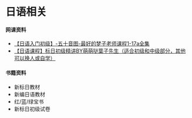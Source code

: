 # 日语相关



#### 网课资料

- [【日语入门初级】-五十音图-最好的梦子老师课程1-17a全集](https://www.bilibili.com/video/BV1Yi4y147FG?from=search&seid=8696811850504171406&spm_id_from=333.337.0.0)
- [【日语课程】标日初级精讲BY萌萌哒葉子先生（适合初级和中级部分，其他可以换人或自学）](https://www.bilibili.com/video/BV1es41127PE?from=search&seid=1992700217517283294&spm_id_from=333.337.0.0)

#### 书籍资料

- 新标日教材
- 新编日语教材
- 红/蓝/绿宝书
- 新标日初级试卷



